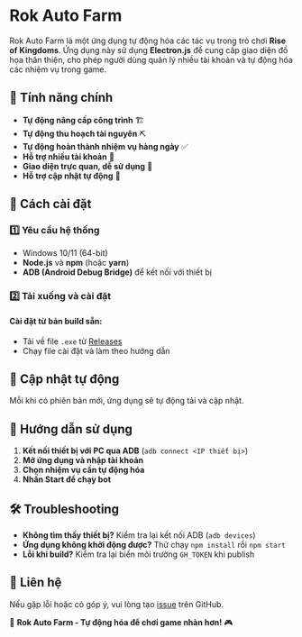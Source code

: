 # Rok Auto Farm

Rok Auto Farm là một ứng dụng tự động hóa các tác vụ trong trò chơi **Rise of Kingdoms**. Ứng dụng này sử dụng **Electron.js** để cung cấp giao diện đồ họa thân thiện, cho phép người dùng quản lý nhiều tài khoản và tự động hóa các nhiệm vụ trong game.

## 📌 Tính năng chính
- **Tự động nâng cấp công trình** 🏗️
- **Tự động thu hoạch tài nguyên** ⛏️
- **Tự động hoàn thành nhiệm vụ hàng ngày** ✅
- **Hỗ trợ nhiều tài khoản** 👥
- **Giao diện trực quan, dễ sử dụng** 🎨
- **Hỗ trợ cập nhật tự động** 🔄

## 🚀 Cách cài đặt
### 1️⃣ Yêu cầu hệ thống
- Windows 10/11 (64-bit)
- **Node.js** và **npm** (hoặc **yarn**)
- **ADB (Android Debug Bridge)** để kết nối với thiết bị

### 2️⃣ Tải xuống và cài đặt
#### Cài đặt từ bản build sẵn:
- Tải về file `.exe` từ [Releases](https://github.com/bingii98/rok-auto-farm-app/releases)
- Chạy file cài đặt và làm theo hướng dẫn

## 🔄 Cập nhật tự động
Mỗi khi có phiên bản mới, ứng dụng sẽ tự động tải và cập nhật.

## 📌 Hướng dẫn sử dụng
1. **Kết nối thiết bị với PC qua ADB** (`adb connect <IP thiết bị>`)
2. **Mở ứng dụng và nhập tài khoản**
3. **Chọn nhiệm vụ cần tự động hóa**
4. **Nhấn Start để chạy bot**

## 🛠️ Troubleshooting
- **Không tìm thấy thiết bị?** Kiểm tra lại kết nối ADB (`adb devices`)
- **Ứng dụng không khởi động được?** Thử chạy `npm install` rồi `npm start`
- **Lỗi khi build?** Kiểm tra lại biến môi trường `GH_TOKEN` khi publish

## 📢 Liên hệ
Nếu gặp lỗi hoặc có góp ý, vui lòng tạo [issue](https://github.com/bingii98/rok-auto-farm-app/issues) trên GitHub.

📌 **Rok Auto Farm - Tự động hóa để chơi game nhàn hơn!** 🎮

